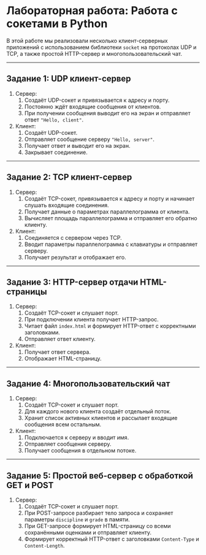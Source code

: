 # Лабораторная работа: Работа с сокетами в Python

В этой работе мы реализовали несколько клиент-серверных приложений с использованием библиотеки `socket` на протоколах UDP и TCP, а также простой HTTP-сервер и многопользовательский чат.

---

## Задание 1: UDP клиент-сервер

1. Сервер:
    1. Создаёт UDP-сокет и привязывается к адресу и порту.  
    2. Постоянно ждёт входящие сообщения от клиентов.  
    3. При получении сообщения выводит его на экран и отправляет ответ `"Hello, client"`.  
2. Клиент:
    1. Создаёт UDP-сокет.  
    2. Отправляет сообщение серверу `"Hello, server"`.  
    3. Получает ответ и выводит его на экран.  
    4. Закрывает соединение.  

---

## Задание 2: TCP клиент-сервер

1. Сервер:
    1. Создаёт TCP-сокет, привязывается к адресу и порту и начинает слушать входящие соединения.  
    2. Получает данные о параметрах параллелограмма от клиента.  
    3. Вычисляет площадь параллелограмма и отправляет его обратно клиенту.  
2. Клиент:
    1. Соединяется с сервером через TCP.  
    2. Вводит параметры параллелограмма с клавиатуры и отправляет серверу.  
    3. Получает результат и отображает его.  

---

## Задание 3: HTTP-сервер отдачи HTML-страницы

1. Сервер:
    1. Создаёт TCP-сокет и слушает порт.  
    2. При подключении клиента получает HTTP-запрос.  
    3. Читает файл `index.html` и формирует HTTP-ответ с корректными заголовками.  
    4. Отправляет ответ клиенту.  
2. Клиент:
    1. Получает ответ сервера.  
    2. Отображает HTML-страницу.  

---

## Задание 4: Многопользовательский чат

1. Сервер:
    1. Создаёт TCP-сокет и слушает порт.  
    2. Для каждого нового клиента создаёт отдельный поток.  
    3. Хранит список активных клиентов и рассылает входящие сообщения всем остальным.  
2. Клиент:
    1. Подключается к серверу и вводит имя.  
    2. Отправляет сообщения серверу.  
    3. Получает сообщения в отдельном потоке.  

---

## Задание 5: Простой веб-сервер с обработкой GET и POST

1. Сервер:
    1. Создаёт TCP-сокет и слушает порт.  
    2. При POST-запросе разбирает тело запроса и сохраняет параметры `discipline` и `grade` в памяти.  
    3. При GET-запросе формирует HTML-страницу со всеми сохранёнными оценками и отправляет клиенту.  
    4. Формирует корректный HTTP-ответ с заголовками `Content-Type` и `Content-Length`.
